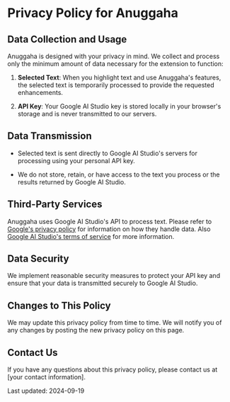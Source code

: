 # Privacy Policy for Anuggaha

## Data Collection and Usage

Anuggaha is designed with your privacy in mind. We collect and process only the minimum amount of data necessary for the extension to function:

1. **Selected Text**: When you highlight text and use Anuggaha's features, the selected text is temporarily processed to provide the requested enhancements.

2. **API Key**: Your Google AI Studio key is stored locally in your browser's storage and is never transmitted to our servers.

## Data Transmission

- Selected text is sent directly to Google AI Studio's servers for processing using your personal API key.

- We do not store, retain, or have access to the text you process or the results returned by Google AI Studio.

## Third-Party Services

Anuggaha uses Google AI Studio's API to process text. Please refer to [Google's privacy policy](https://policies.google.com/privacy) for information on how they handle data. Also [Google AI Studio's terms of service](https://ai.google.dev/terms) for more information.

## Data Security

We implement reasonable security measures to protect your API key and ensure that your data is transmitted securely to Google AI Studio.

## Changes to This Policy

We may update this privacy policy from time to time. We will notify you of any changes by posting the new privacy policy on this page.

## Contact Us

If you have any questions about this privacy policy, please contact us at [your contact information].

Last updated: 2024-09-19